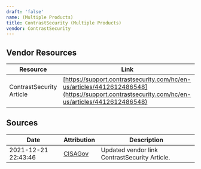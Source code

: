 ```yaml
---
draft: 'false'
name: (Multiple Products)
title: ContrastSecurity (Multiple Products)
vendor: ContrastSecurity
---
```


## Vendor Resources
| Resource | Link |
| --- | --- |
| ContrastSecurity Article | [https://support.contrastsecurity.com/hc/en-us/articles/4412612486548](https://support.contrastsecurity.com/hc/en-us/articles/4412612486548) |



## Sources
| Date | Attribution | Description |
| --- | --- | --- |
| 2021-12-21 22:43:46 | [CISAGov](https://raw.githubusercontent.com/cisagov/log4j-affected-db/develop/README.md) | Updated vendor link ContrastSecurity Article.  |
